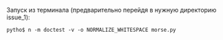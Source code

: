 Запуск из терминала (предварительно перейдя в нужную директорию issue_1):

``
pytho$ n -m doctest -v -o NORMALIZE_WHITESPACE morse.py
``